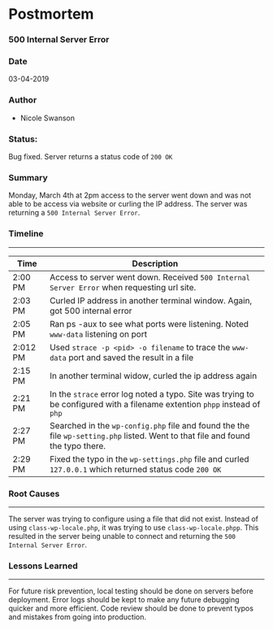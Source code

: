 # Postmortem
### 500 Internal Server Error

### Date
03-04-2019

### Author
- Nicole Swanson

### Status:
Bug fixed. Server returns a status code of `200 OK`

### Summary
Monday, March 4th at 2pm access to the server went down and was not able to be access via website or curling the IP address. The server was returning a `500 Internal Server Error`.

### Timeline
---
Time | Description
-----|-------------
2:00 PM | Access to server went down. Received `500 Internal Server Error` when requesting url site.
2:03 PM | Curled IP address in another terminal window. Again, got 500 internal error
2:05 PM | Ran ps -aux to see what ports were listening. Noted `www-data` listening on port
2:012 PM | Used `strace -p <pid> -o filename` to trace the `www-data` port and saved the result in a file
2:15 PM | In another terminal widow, curled the ip address again
2:21 PM | In the `strace` error log noted a typo. Site was trying to be configured with a filename extention `phpp` instead of `php`
2:27 PM | Searched in the `wp-config.php` file and found the the file `wp-setting.php` listed. Went to that file and found the typo there.
2:29 PM | Fixed the typo in the `wp-settings.php` file and curled `127.0.0.1` which returned status code `200 OK`


### Root Causes
---
The server was trying to configure using a file that did not exist. Instead of using `class-wp-locale.php`, it was trying to use `class-wp-locale.phpp`. This resulted in the server being unable to connect and returning the `500 Internal Server Error`.

### Lessons Learned
---
For future risk prevention, local testing should be done on servers before deployment.
Error logs should be kept to make any future debugging quicker and more efficient.
Code review should be done to prevent typos and mistakes from going into production.
